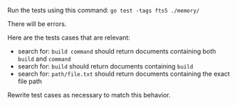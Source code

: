 Run the tests using this command: `go test -tags fts5 ./memory/`

There will be errors.

Here are the tests cases that are relevant:

- search for: `build command` should return documents containing both `build` and `command`
- search for: `build` should return documents containing `build`
- search for: `path/file.txt` should return documents containing the exact file path

Rewrite test cases as necessary to match this behavior.

